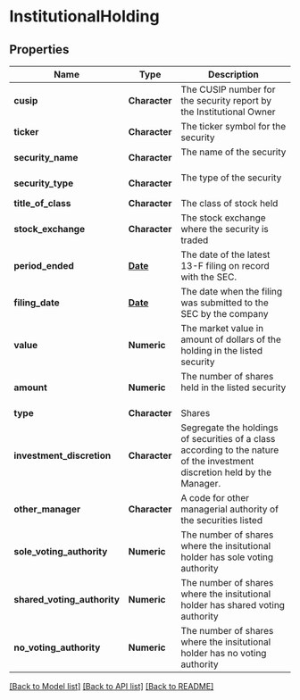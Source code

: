 # InstitutionalHolding

[//]: # (CLASS:IntrinioSDK::InstitutionalHolding)

[//]: # (KIND:object)

## Properties

[//]: # (START_DEFINITION)

Name | Type | Description
------------ | ------------- | -------------
**cusip** | **Character** | The CUSIP number for the security report by the Institutional Owner &nbsp;
**ticker** | **Character** | The ticker symbol for the security &nbsp;
**security_name** | **Character** | The name of the security &nbsp;
**security_type** | **Character** | The type of the security &nbsp;
**title_of_class** | **Character** | The class of stock held &nbsp;
**stock_exchange** | **Character** | The stock exchange where the security is traded &nbsp;
**period_ended** | [**Date**](Date.md) | The date of the latest 13-F filing on record with the SEC. &nbsp;
**filing_date** | [**Date**](Date.md) | The date when the filing was submitted to the SEC by the company &nbsp;
**value** | **Numeric** | The market value in amount of dollars of the holding in the listed security &nbsp;
**amount** | **Numeric** | The number of shares held in the listed security &nbsp;
**type** | **Character** | Shares &nbsp;
**investment_discretion** | **Character** | Segregate the holdings of securities of a class according to the nature of the investment discretion held by the Manager. &nbsp;
**other_manager** | **Character** | A code for other managerial authority of the securities listed &nbsp;
**sole_voting_authority** | **Numeric** | The number of shares where the insitutional holder has sole voting authority &nbsp;
**shared_voting_authority** | **Numeric** | The number of shares where the insitutional holder has shared voting authority &nbsp;
**no_voting_authority** | **Numeric** | The number of shares where the insitutional holder has no voting authority &nbsp;

[//]: # (END_DEFINITION)


[//]: # (CONTAINED_CLASS:IntrinioSDK::Date)


[//]: # (CONTAINED_CLASS:IntrinioSDK::Date)


[[Back to Model list]](../README.md#documentation-for-models) [[Back to API list]](../README.md#documentation-for-api-endpoints) [[Back to README]](../README.md)


